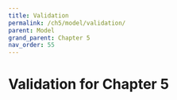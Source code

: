 ```yaml
---
title: Validation
permalink: /ch5/model/validation/
parent: Model
grand_parent: Chapter 5
nav_order: 55
---
```


# Validation for Chapter 5
